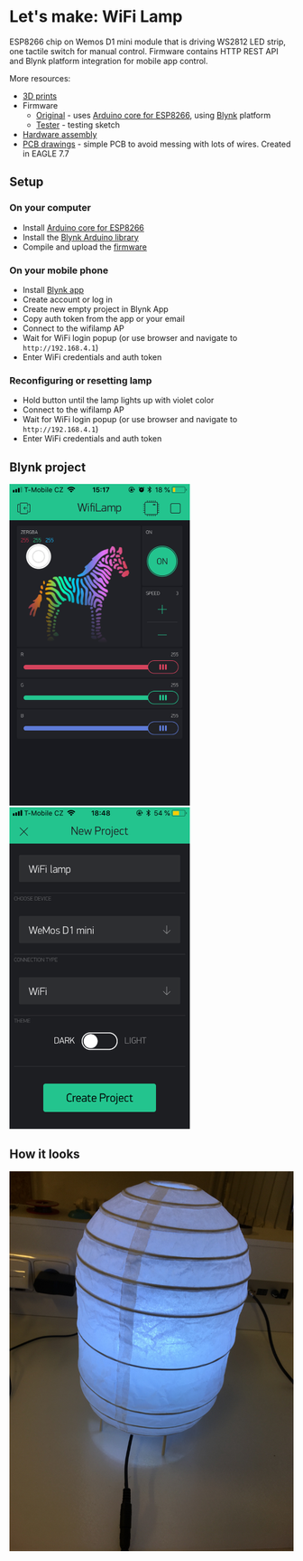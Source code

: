 # Let's make: WiFi Lamp

ESP8266 chip on Wemos D1 mini module that is driving WS2812 LED strip, one tactile switch for manual control.
Firmware contains HTTP REST API and Blynk platform integration for mobile app control.

More resources:
* [3D prints](stl)
* Firmware
  * [Original](firmware/lm-wifilamp) - uses [Arduino core for ESP8266](https://github.com/esp8266/Arduino), using [Blynk](https://blynk.cc) platform
  * [Tester](firmware/lm-wifilamp-test) - testing sketch
* [Hardware assembly](pictures)
* [PCB drawings](board) - simple PCB to avoid messing with lots of wires. Created in EAGLE 7.7

## Setup

### On your computer

* Install [Arduino core for ESP8266](https://github.com/esp8266/Arduino#installing-with-boards-manager)
* Install the [Blynk Arduino library](http://help.blynk.cc/getting-started-library-auth-token-code-examples/how-to-install-blynk-library-for-arduino)
* Compile and upload the [firmware](firmware/lm-wifilamp)

### On your mobile phone

* Install [Blynk app](https://www.blynk.cc/getting-started/)
* Create account or log in
* Create new empty project in Blynk App
* Copy auth token from the app or your email
* Connect to the wifilamp AP
* Wait for WiFi login popup (or use browser and navigate to `http://192.168.4.1`)
* Enter WiFi credentials and auth token

### Reconfiguring or resetting lamp

* Hold button until the lamp lights up with violet color
* Connect to the wifilamp AP
* Wait for WiFi login popup (or use browser and navigate to `http://192.168.4.1`)
* Enter WiFi credentials and auth token

## Blynk project

<img src="pictures/blynk-app.png" width=320>
<img src="pictures/blynk-project.png" width=320>

## How it looks

![The Device](pictures/final.jpg)
